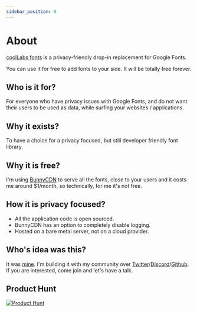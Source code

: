 ```yaml
---
sidebar_position: 0
---
```


# About

[coolLabs fonts](https://fonts.coollabs.io) is a privacy-friendly drop-in replacement for Google Fonts.

You can use it for free to add fonts to your side. It will be totally free forever.

## Who is it for?
For everyone who have privacy issues with Google Fonts, and do not want their users to be used as data, while surfing your websites / applications.

## Why it exists?
To have a choice for a privacy focused, but still developer friendly font library.

## Why it is free?
I'm using [BunnyCDN](https://bunny.net/) to serve all the fonts, close to your users and it costs me around $1/month, so technically, for me it's not free.

## How it is privacy focused?
- All the application code is open sourced.
- BunnyCDN has an option to completely disable logging.
- Hosted on a bare metal server, not on a cloud provider.   

## Who's idea was this?
It was [mine](https://twitter.com/andrasbacsai). I'm building it with my community over [Twitter](https://twitter.com/andrasbacsai)/[Discord](https://discord.gg/6rDM4fkymF)/[Github](https://github.com/coollabsio/coolify). If you are interested, come join and let's have a talk.

## Product Hunt
[![Product Hunt](https://ph-static.imgix.net/ph-favicon.ico?auto=format&auto=compress)](https://www.producthunt.com/posts/privacy-focused-google-fonts-alternative?utm_source=badge-featured&utm_medium=badge&utm_souce=badge-privacy-focused-google-fonts-alternative)